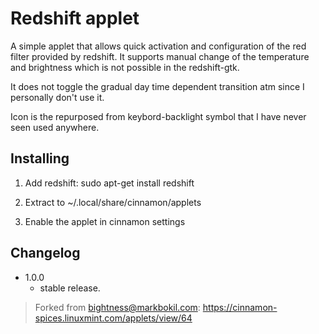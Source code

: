 # Redshift applet

A simple applet that allows quick activation and configuration of the red filter provided by redshift. It supports manual change of the temperature and brightness which is not possible in the redshift-gtk.

It does not toggle the gradual day time dependent transition atm since I personally don't use it.

Icon is the repurposed from keybord-backlight symbol that I have never seen used anywhere.


## Installing

1) Add redshift: sudo apt-get install redshift

2) Extract to ~/.local/share/cinnamon/applets

3) Enable the applet in cinnamon settings


## Changelog

* 1.0.0
  - stable release.

> Forked from bightness@markbokil.com: https://cinnamon-spices.linuxmint.com/applets/view/64
